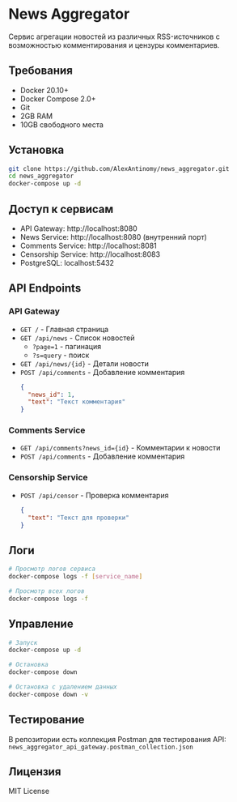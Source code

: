 # News Aggregator

Сервис агрегации новостей из различных RSS-источников с возможностью комментирования и цензуры комментариев.

## Требования

- Docker 20.10+
- Docker Compose 2.0+
- Git
- 2GB RAM
- 10GB свободного места

## Установка

```bash
git clone https://github.com/AlexAntinomy/news_aggregator.git
cd news_aggregator
docker-compose up -d
```

## Доступ к сервисам

- API Gateway: http://localhost:8080
- News Service: http://localhost:8080 (внутренний порт)
- Comments Service: http://localhost:8081
- Censorship Service: http://localhost:8083
- PostgreSQL: localhost:5432

## API Endpoints

### API Gateway

- `GET /` - Главная страница
- `GET /api/news` - Список новостей
  - `?page=1` - пагинация
  - `?s=query` - поиск
- `GET /api/news/{id}` - Детали новости
- `POST /api/comments` - Добавление комментария
  ```json
  {
    "news_id": 1,
    "text": "Текст комментария"
  }
  ```

### Comments Service

- `GET /api/comments?news_id={id}` - Комментарии к новости
- `POST /api/comments` - Добавление комментария

### Censorship Service

- `POST /api/censor` - Проверка комментария
  ```json
  {
    "text": "Текст для проверки"
  }
  ```

## Логи

```bash
# Просмотр логов сервиса
docker-compose logs -f [service_name]

# Просмотр всех логов
docker-compose logs -f
```

## Управление

```bash
# Запуск
docker-compose up -d

# Остановка
docker-compose down

# Остановка с удалением данных
docker-compose down -v
```

## Тестирование

В репозитории есть коллекция Postman для тестирования API:
`news_aggregator_api_gateway.postman_collection.json`

## Лицензия

MIT License 